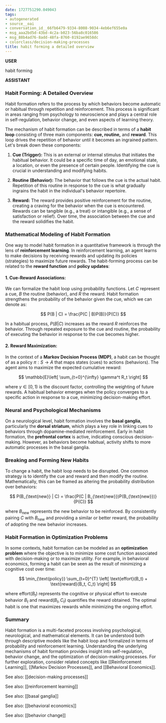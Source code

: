 ```yaml
---
date: 1727751290.049043
tags:
- autogenerated
- source__oai
- conversation_id__66fb6479-9334-8008-9034-4eb6ef655e0a
- msg_aaa2bd5d-43bd-4c2a-b023-56ba8c016586
- msg_88b4ad76-8add-48fa-8760-8192ae9658dc
- colorclass/decision-making-processes
title: habit forming a detailed overview
---
```


**USER**

habit forming


**ASSISTANT**

### Habit Forming: A Detailed Overview

Habit formation refers to the process by which behaviors become automatic or habitual through repetition and reinforcement. This process is significant in areas ranging from psychology to neuroscience and plays a central role in self-regulation, behavior change, and even aspects of learning theory.

The mechanism of habit formation can be described in terms of a **habit loop** consisting of three main components: **cue, routine,** and **reward**. This loop drives the repetition of behavior until it becomes an ingrained pattern. Let's break down these components:

1. **Cue (Trigger):** This is an external or internal stimulus that initiates the habitual behavior. It could be a specific time of day, an emotional state, a location, or even the presence of certain people. Identifying the cue is crucial in understanding and modifying habits.

2. **Routine (Behavior):** The behavior that follows the cue is the actual habit. Repetition of this routine in response to the cue is what gradually ingrains the habit in the individual's behavior repertoire.

3. **Reward:** The reward provides positive reinforcement for the routine, creating a craving for the behavior when the cue is encountered. Rewards can be tangible (e.g., a treat) or intangible (e.g., a sense of satisfaction or relief). Over time, the association between the cue and the reward solidifies the habit.

### Mathematical Modeling of Habit Formation

One way to model habit formation in a quantitative framework is through the lens of **reinforcement learning**. In reinforcement learning, an agent learns to make decisions by receiving rewards and updating its policies (strategies) to maximize future rewards. The habit-forming process can be related to the **reward function** and **policy updates**:

#### 1. **Cue-Reward Associations:**
We can formalize the habit loop using probability functions. Let $C$ represent a cue, $B$ the routine (behavior), and $R$ the reward. Habit formation strengthens the probability of the behavior given the cue, which we can denote as:

$$ P(B | C) = \frac{P(C | B)P(B)}{P(C)} $$

In a habitual process, $P(B | C)$ increases as the reward $R$ reinforces the behavior. Through repeated exposure to the cue and routine, the probability of executing the behavior in response to the cue becomes higher.

#### 2. **Reward Maximization:**
In the context of a **Markov Decision Process (MDP)**, a habit can be thought of as a policy $\pi: S \rightarrow A$ that maps states (cues) to actions (behaviors). The agent aims to maximize the expected cumulative reward:

$$ \mathbb{E}\left[ \sum_{t=0}^{\infty} \gamma^t R_t \right] $$

where $\gamma \in [0, 1)$ is the discount factor, controlling the weighting of future rewards. A habitual behavior emerges when the policy converges to a specific action in response to a cue, minimizing decision-making effort.

### Neural and Psychological Mechanisms

On a neurological level, habit formation involves the **basal ganglia**, particularly the **dorsal striatum**, which plays a key role in linking cues to behaviors through dopamine-mediated reinforcement. Early in habit formation, the **prefrontal cortex** is active, indicating conscious decision-making. However, as behaviors become habitual, activity shifts to more automatic processes in the basal ganglia.

### Breaking and Forming New Habits

To change a habit, the habit loop needs to be disrupted. One common strategy is to identify the cue and reward and then modify the routine. Mathematically, this can be framed as altering the probability distribution over behaviors:

$$ P(B_{\text{new}} | C) = \frac{P(C | B_{\text{new}})P(B_{\text{new}})}{P(C)} $$

where $B_{\text{new}}$ represents the new behavior to be reinforced. By consistently pairing $C$ with $B_{\text{new}}$ and providing a similar or better reward, the probability of adopting the new behavior increases.

### Habit Formation in Optimization Problems

In some contexts, habit formation can be modeled as an **optimization problem** where the objective is to minimize some cost function associated with decision-making or to maximize utility. For example, in behavioral economics, forming a habit can be seen as the result of minimizing a cognitive cost over time:

$$ \min_{\text{policy}} \sum_{t=0}^{T} \left[ \text{effort}(B_t) + \text{reward}(B_t, C_t) \right] $$

where $\text{effort}(B_t)$ represents the cognitive or physical effort to execute behavior $B_t$ and $\text{reward}(B_t, C_t)$ quantifies the reward obtained. The optimal habit is one that maximizes rewards while minimizing the ongoing effort.

### Summary

Habit formation is a multi-faceted process involving psychological, neurological, and mathematical elements. It can be understood both through descriptive models like the habit loop and formalized in terms of probability and reinforcement learning. Understanding the underlying mechanisms of habit formation provides insight into self-regulation, behavior change, and the optimization of decision-making processes. For further exploration, consider related concepts like [[Reinforcement Learning]], [[Markov Decision Processes]], and [[Behavioral Economics]].

See also: [[decision-making processes]]


See also: [[reinforcement learning]]


See also: [[basal ganglia]]


See also: [[behavioral economics]]


See also: [[behavior change]]
